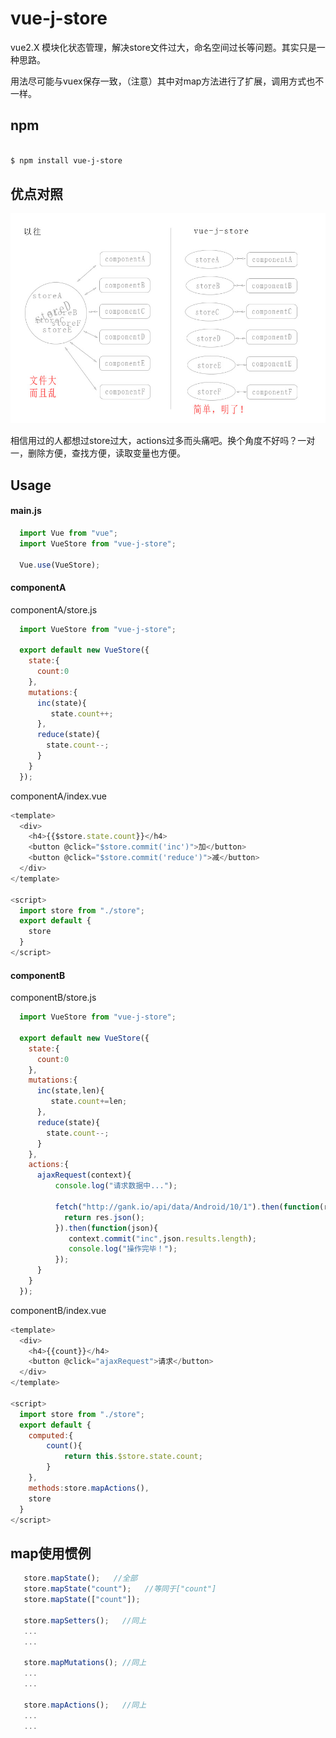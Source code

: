 # vue-j-store

vue2.X 模块化状态管理，解决store文件过大，命名空间过长等问题。其实只是一种思路。

用法尽可能与vuex保存一致，（注意）其中对map方法进行了扩展，调用方式也不一样。

## npm

```bash

$ npm install vue-j-store

```

## 优点对照

![vue-j-store](https://raw.githubusercontent.com/anderpang/vue-j-store/master/images/vue-j-store.jpg)

相信用过的人都想过store过大，actions过多而头痛吧。换个角度不好吗？一对一，删除方便，查找方便，读取变量也方便。

## Usage

#### main.js
```javascript
  import Vue from "vue";
  import VueStore from "vue-j-store";

  Vue.use(VueStore);
```

#### componentA
componentA/store.js
```javascript
  import VueStore from "vue-j-store";

  export default new VueStore({
    state:{
      count:0
    },
    mutations:{
      inc(state){
         state.count++;
      },
      reduce(state){
        state.count--;
      }
    }
  });

```
componentA/index.vue
```javascript
<template>
  <div>
    <h4>{{$store.state.count}}</h4>
    <button @click="$store.commit('inc')">加</button>
    <button @click="$store.commit('reduce')">减</button>
  </div>
</template>

<script>
  import store from "./store";
  export default {
    store
  }
</script>
```

#### componentB

componentB/store.js
```javascript
  import VueStore from "vue-j-store";

  export default new VueStore({
    state:{
      count:0
    },
    mutations:{
      inc(state,len){
         state.count+=len;
      },
      reduce(state){
        state.count--;
      }
    },
    actions:{      
      ajaxRequest(context){
          console.log("请求数据中...");

          fetch("http://gank.io/api/data/Android/10/1").then(function(res){
            return res.json();
          }).then(function(json){
             context.commit("inc",json.results.length);
             console.log("操作完毕！");
          });
      }
    }
  });

```
componentB/index.vue
```javascript
<template>
  <div>
    <h4>{{count}}</h4>
    <button @click="ajaxRequest">请求</button>
  </div>
</template>

<script>
  import store from "./store";
  export default {
    computed:{          
        count(){
            return this.$store.state.count;
        }
    },
    methods:store.mapActions(),
    store
  }
</script>
```

## map使用惯例
```javascript
   store.mapState();   //全部
   store.mapState("count");   //等同于["count"]
   store.mapState(["count"]);
   
   store.mapSetters();   //同上
   ...
   ...

   store.mapMutations(); //同上
   ...
   ...

   store.mapActions();   //同上
   ...
   ...
```